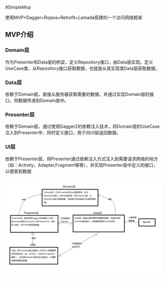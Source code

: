 #SimpleMvp

使用MVP+Dagger+Rxjava+Retrofit+Lamada搭建的一个访问网络框架

## MVP介绍

### Domain层
作为Presenter和Data层的桥梁，定义Repository接口，由Data层实现。定义UseCase类，从Repository接口获取数据，也就是从其实现类Data层获取数据。

### Data层
依赖于Domain层，直接从服务器获取需要的数据，并通过实现Domain层的接口，将数据传递到Domain层中。

### Presenter层
依赖于Domain层，通过使用Dagger2的依赖注入技术，将Domain层的UseCase注入到Presenter中，同时定义接口，用于向UI层返回数据。

### UI层
依赖于Presenter层，将Presenter通过依赖注入方式注入到需要请求网络的地方（如：Activity，Adapter,Fragment等等），并实现Presenter层中定义的接口，以便拿到数据

![image](MvpDesc.png)



